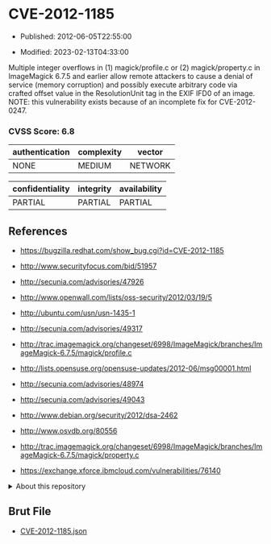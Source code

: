 # CVE-2012-1185

- Published: 2012-06-05T22:55:00

- Modified: 2023-02-13T04:33:00

Multiple integer overflows in (1) magick/profile.c or (2) magick/property.c in ImageMagick 6.7.5 and earlier allow remote attackers to cause a denial of service (memory corruption) and possibly execute arbitrary code via crafted offset value in the ResolutionUnit tag in the EXIF IFD0 of an image. NOTE: this vulnerability exists because of an incomplete fix for CVE-2012-0247.

### CVSS Score: **6.8**

| authentication | complexity | vector |
| --- | --- | --- |
| NONE | MEDIUM | NETWORK |

| confidentiality | integrity | availability |
| --- | --- | --- |
| PARTIAL | PARTIAL | PARTIAL |

## References

* https://bugzilla.redhat.com/show_bug.cgi?id=CVE-2012-1185

* http://www.securityfocus.com/bid/51957

* http://secunia.com/advisories/47926

* http://www.openwall.com/lists/oss-security/2012/03/19/5

* http://ubuntu.com/usn/usn-1435-1

* http://secunia.com/advisories/49317

* http://trac.imagemagick.org/changeset/6998/ImageMagick/branches/ImageMagick-6.7.5/magick/profile.c

* http://lists.opensuse.org/opensuse-updates/2012-06/msg00001.html

* http://secunia.com/advisories/48974

* http://secunia.com/advisories/49043

* http://www.debian.org/security/2012/dsa-2462

* http://www.osvdb.org/80556

* http://trac.imagemagick.org/changeset/6998/ImageMagick/branches/ImageMagick-6.7.5/magick/property.c

* https://exchange.xforce.ibmcloud.com/vulnerabilities/76140

<details>
<summary>About this repository</summary> 

  This repository is part of the project [Live Hack CVE](https://github.com/Live-Hack-CVE). Main website can be found [www.live-hack.org](https://www.live-hack.org) 
  
  Made by [Sn0wAlice](https://github.com/Sn0wAlice) for the people that care about security and need to have a feed of the latest CVEs. Hope you enjoy it, don't forget to star the repo and follow me on [Twitter](https://twitter.com/Sn0wAlice) and [Github](https://github.com/Sn0wAlice). And that is my [personnal website](https://www.alice-snow.me/)

  - [Home Page](https://github.com/Live-Hack-CVE)
  - [Framework](https://github.com/Live-Hack-CVE/cve-framework)
  - [CVE database](https://github.com/Live-Hack-CVE/full_database)
  - [Changelog](https://github.com/Live-Hack-CVE/Changelog)
</details>

## Brut File

* [CVE-2012-1185.json](https://raw.githubusercontent.com/Live-Hack-CVE/full_database/main/cves/2012/CVE-2012-1185.json)

